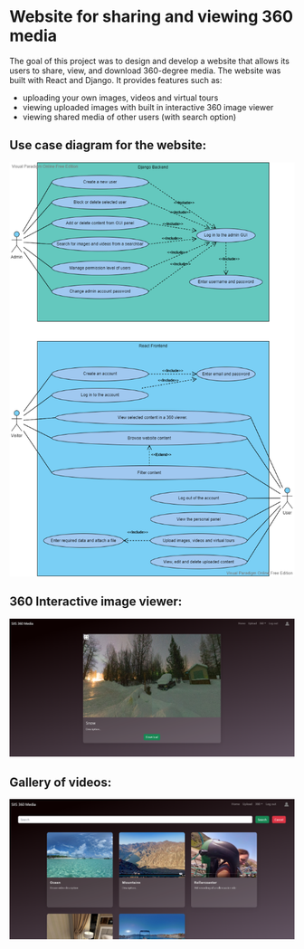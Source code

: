 # Website for sharing and viewing 360 media

The goal of this project was to design and develop a website that allows its users to share,
view, and download 360-degree media. The website was built with React and Django.
It provides features such as:
- uploading your own images, videos and virtual tours
- viewing uploaded images with built in interactive 360 image viewer
- viewing shared media of other users (with search option)


## Use case diagram for the website:

![Use Case diagram](/website_screenshots/UC.png)

## 360 Interactive image viewer:

![Image viewer](/website_screenshots/imagedetailsdesktop.PNG)

## Gallery of videos:

![Gallery](/website_screenshots/allvideospage.png)
